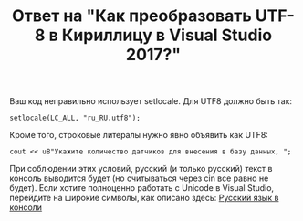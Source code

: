 ﻿---
title: "Ответ на \"Как преобразовать UTF-8 в Кириллицу в Visual Studio 2017?\""
se.owner.user_id: 240512
se.owner.display_name: "MSDN.WhiteKnight"
se.owner.link: "https://ru.stackoverflow.com/users/240512/msdn-whiteknight"
se.answer_id: 959701
se.question_id: 959630
se.post_type: answer
se.is_accepted: False
---
<p>Ваш код неправильно использует setlocale. Для UTF8 должно быть так:</p>

<pre><code>setlocale(LC_ALL, "ru_RU.utf8");   
</code></pre>

<p>Кроме того, строковые литералы нужно явно объявить как UTF8:</p>

<pre><code>cout &lt;&lt; u8"Укажите количество датчиков для внесения в базу данных, ";
</code></pre>

<p>При соблюдении этих условий, русский (и только русский) текст в консоль выводится будет (но считываться через cin все равно не будет). Если хотите полноценно работать с Unicode в Visual Studio, перейдите на широкие символы, как описано здесь: <a href="https://ru.stackoverflow.com/questions/459154/%D0%A0%D1%83%D1%81%D1%81%D0%BA%D0%B8%D0%B9-%D1%8F%D0%B7%D1%8B%D0%BA-%D0%B2-%D0%BA%D0%BE%D0%BD%D1%81%D0%BE%D0%BB%D0%B8">Русский язык в консоли</a></p>
